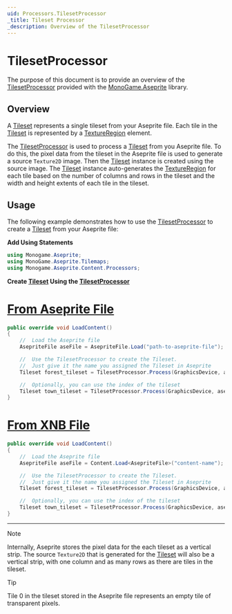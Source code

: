 ```yaml
---
uid: Processors.TilesetProcessor
_title: Tileset Processor
_description: Overview of the TilesetProcessor
---
```


# TilesetProcessor

The purpose of this document is to provide an overview of the [TilesetProcessor](<xref:MonoGame.Aseprite.Content.Processors.TilesetProcessor>) provided with the [MonoGame.Aseprite](<xref:MonoGame.Aseprite>) library.

## Overview

A [Tileset](<xref:MonoGame.Aseprite.Tilemaps.Tileset>) represents a single tileset from your Aseprite file. Each tile in the [Tileset](<xref:MonoGame.Aseprite.Tilemaps.Tileset>) is represented by a [TextureRegion](<xref:MonoGame.Aseprite.TextureRegion>) element.

The [TilesetProcessor](<xref:MonoGame.Aseprite.Content.Processors.TilesetProcessor>) is used to process a [Tileset](<xref:MonoGame.Aseprite.Tilemaps.Tileset>) from you Aseprite file. To do this, the pixel data from the tileset in the Aseprite file is used to generate a source `Texture2D` image. Then the [Tileset](<xref:MonoGame.Aseprite.Tilemaps.Tileset>) instance is created using the source image. The [Tileset](<xref:MonoGame.Aseprite.Tilemaps.Tileset>) instance auto-generates the [TextureRegion](<xref:MonoGame.Aseprite.TextureRegion>) for each tile based on the number of columns and rows in the tileset and the width and height extents of each tile in the tileset.

## Usage

The following example demonstrates how to use the [TilesetProcessor](<xref:MonoGame.Aseprite.Content.Processors.TilesetProcessor>) to create a [Tileset](<xref:MonoGame.Aseprite.Tilemaps.Tileset>) from your Aseprite file:

**Add Using Statements**

```cs
using Monogame.Aseprite;
using MonoGame.Aseprite.Tilemaps;
using Monogame.Aseprite.Content.Processors;
```

**Create [Tileset](<xref:MonoGame.Aseprite.Tilemaps.Tileset>) Using the [TilesetProcessor](<xref:MonoGame.Aseprite.Content.Processors.TilesetProcessor>)**

# [From Aseprite File](#tab/from-aseprite-file)

```cs
public override void LoadContent()
{
    //  Load the Aseprite file
    AsepriteFile aseFile = AsepriteFile.Load("path-to-aseprite-file");

    //  Use the TilesetProcessor to create the Tileset.
    //  Just give it the name you assigned the Tileset in Aseprite
    Tileset forest_tileset = TilesetProcessor.Process(GraphicsDevice, aseFile, tilesetName: "forest");

    //  Optionally, you can use the index of the tileset
    Tileset town_tileset = TilesetProcessor.Process(GraphicsDevice, aseFile, tilesetIndex: 1);
}
```

# [From XNB File](#tab/from-xnb-file)

```cs
public override void LoadContent()
{
    //  Load the Aseprite file
    AsepriteFile aseFile = Content.Load<AsepriteFile>("content-name");

    //  Use the TilesetProcessor to create the Tileset.
    //  Just give it the name you assigned the Tileset in Aseprite
    Tileset forest_tileset = TilesetProcessor.Process(GraphicsDevice, aseFile, tilesetName: "forest");

    //  Optionally, you can use the index of the tileset
    Tileset town_tileset = TilesetProcessor.Process(GraphicsDevice, aseFile, tilesetIndex: 1);
}
```

---

> [!NOTE]
> Internally, Aseprite stores the pixel data for the each tileset as a vertical strip. The source `Texture2D` that is generated for the [Tileset](<xref:MonoGame.Aseprite.Tilemaps.Tileset>) will also be a vertical strip, with one column and as many rows as there are tiles in the tileset.

> [!TIP]
> Tile 0 in the tileset stored in the Aseprite file represents an empty tile of transparent pixels.
